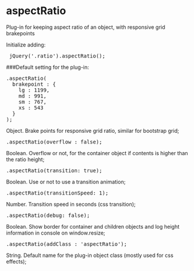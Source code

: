 # aspectRatio
Plug-in for keeping aspect ratio of an object, with responsive grid brakepoints

Initialize adding:
<pre> jQuery('.ratio').aspectRatio(); </pre>

###Default setting for the plug-in:
<pre>
.aspectRatio(
  brakepoint : {
    lg : 1199,
    md : 991,
    sm : 767,
    xs : 543
  }
);
</pre>
Object. Brake points for responsive grid ratio, similar for bootstrap grid;

<pre>.aspectRatio(overflow : false);</pre>
Boolean. Overflow or not, for the container object if contents is higher than the ratio height;

<pre>.aspectRatio(transition: true);</pre>
Boolean. Use or not to use a transition animation; 

<pre>.aspectRatio(transitionSpeed: 1);</pre>
Number. Transition speed in seconds (css transition);

<pre>.aspectRatio(debug: false);</pre>
Boolean. Show border for container and children objects and log height information in console on window.resize;

<pre>.aspectRatio(addClass : 'aspectRatio');</pre>
String. Default name for the plug-in object class (mostly used for css effects);

